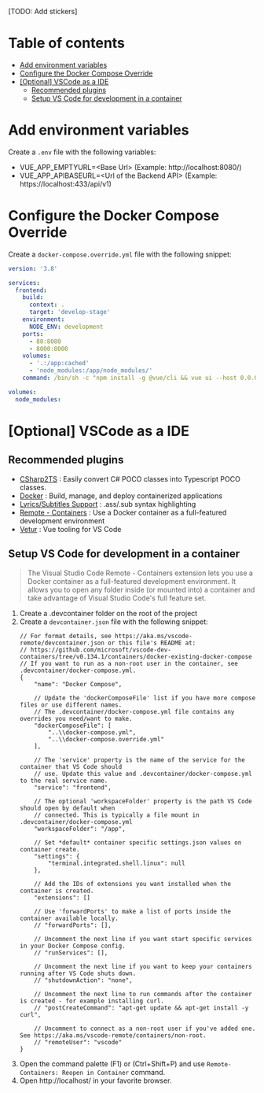 [TODO: Add stickers]

# Table of contents

  * [Add environment variables](#add-environment-variables)
  * [Configure the Docker Compose Override](#configure-the-docker-compose-override)
  * [[Optional] VSCode as a IDE](#optional-vscode-as-a-ide)
    * [Recommended plugins](#recommended-plugins)
    * [Setup VS Code for development in a container](#setup-vs-code-for-development-in-a-container)

# Add environment variables

Create a `.env` file with the following variables:
- VUE_APP_EMPTYURL=\<Base Url\> (Example: http://localhost:8080/)
- VUE_APP_APIBASEURL=\<Url of the Backend API\> (Example: https://localhost:433/api/v1)

# Configure the Docker Compose Override

Create a `docker-compose.override.yml` file with the following snippet:

  ```YAML
  version: '3.8'

  services:
    frontend:
      build:
        context: .
        target: 'develop-stage'
      environment:
        NODE_ENV: development
      ports:
        - 80:8080
        - 8000:8000
      volumes:
        - '.:/app:cached'
        - 'node_modules:/app/node_modules/'
      command: /bin/sh -c "npm install -g @vue/cli && vue ui --host 0.0.0.0""

  volumes:
    node_modules:
  ```

# [Optional] VSCode as a IDE

## Recommended plugins

- [CSharp2TS](https://marketplace.visualstudio.com/items?itemName=rafaelsalguero.csharp2ts) : Easily convert C# POCO classes into Typescript POCO classes. 
- [Docker](https://marketplace.visualstudio.com/items?itemName=ms-azuretools.vscode-docker) : Build, manage, and deploy containerized applications
- [Lyrics/Subtitles Support](https://marketplace.visualstudio.com/items?itemName=Aster.vscode-subtitles) : .ass/.sub syntax highlighting
- [Remote - Containers](https://marketplace.visualstudio.com/items?itemName=ms-vscode-remote.remote-containers) : Use a Docker container as a full-featured development environment
- [Vetur](https://marketplace.visualstudio.com/items?itemName=octref.vetur) : Vue tooling for VS Code

## Setup VS Code for development in a container

>  The Visual Studio Code Remote - Containers extension lets you use a Docker container as a full-featured development environment. It allows you to open any folder inside (or mounted into) a container and take advantage of Visual Studio Code's full feature set.

1. Create a .devcontainer folder on the root of the project
2. Create a `devcontainer.json` file with the following snippet:
    ```JSON5
    // For format details, see https://aka.ms/vscode-remote/devcontainer.json or this file's README at:
    // https://github.com/microsoft/vscode-dev-containers/tree/v0.134.1/containers/docker-existing-docker-compose
    // If you want to run as a non-root user in the container, see .devcontainer/docker-compose.yml.
    {
        "name": "Docker Compose",

        // Update the 'dockerComposeFile' list if you have more compose files or use different names.
        // The .devcontainer/docker-compose.yml file contains any overrides you need/want to make.
        "dockerComposeFile": [
            "..\\docker-compose.yml",
            "..\\docker-compose.override.yml"
        ],

        // The 'service' property is the name of the service for the container that VS Code should
        // use. Update this value and .devcontainer/docker-compose.yml to the real service name.
        "service": "frontend",

        // The optional 'workspaceFolder' property is the path VS Code should open by default when
        // connected. This is typically a file mount in .devcontainer/docker-compose.yml
        "workspaceFolder": "/app",

        // Set *default* container specific settings.json values on container create.
        "settings": {
            "terminal.integrated.shell.linux": null
        },

        // Add the IDs of extensions you want installed when the container is created.
        "extensions": []

        // Use 'forwardPorts' to make a list of ports inside the container available locally.
        // "forwardPorts": [],

        // Uncomment the next line if you want start specific services in your Docker Compose config.
        // "runServices": [],

        // Uncomment the next line if you want to keep your containers running after VS Code shuts down.
        // "shutdownAction": "none",

        // Uncomment the next line to run commands after the container is created - for example installing curl.
        // "postCreateCommand": "apt-get update && apt-get install -y curl",

        // Uncomment to connect as a non-root user if you've added one. See https://aka.ms/vscode-remote/containers/non-root.
        // "remoteUser": "vscode"
    }
    ```
4. Open the command palette (F1) or (Ctrl+Shift+P) and use `Remote-Containers: Reopen in Container` command.
5. Open http://localhost/ in your favorite browser.